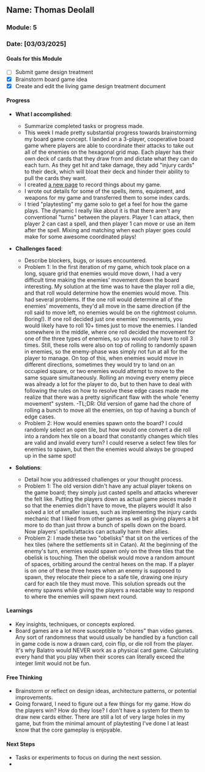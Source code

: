 <!-- Markdown Docs: https://docs.github.com/en/get-started/writing-on-github/getting-started-with-writing-and-formatting-on-github/basic-writing-and-formatting-syntax -->
## Name: Thomas Deolall
### Module: 5

<!-- Repeat the below as needed-->
### Date: [03/03/2025]

#### Goals for this Module
<!-- Example Template (include the brackets to make a checklist, fill them in as appropriate
- [ ] Goal 1
- [ ] Goal 2
- [ ] Goal 3
-->
- [ ] Submit game design treatment
- [x] Brainstorm board game idea
- [x] Create and edit the living game design treatment document

#### Progress
- **What I accomplished**:
  - Summarize completed tasks or progress made.
  - This week I made pretty substantial progress towards brainstorming my board game concept. I landed on a 3-player, cooperative board game where players are able to coordinate their attacks to take out all of the enemies on the hexagonal grid map. Each player has their own deck of cards that they draw from and dictate what they can do each turn. As they get hit and take damage, they add "injury cards" to their deck, which will bloat their deck and hinder their ability to pull the cards they want.
  - I created [a new page](https://thomasd338.github.io/td338-it265-002/GameDesignTreatment) to record things about my game.
  - I wrote out details for some of the spells, items, equipment, and weapons for my game and transferred them to some index cards.
  - I tried "playtesting" my game solo to get a feel for how the game plays. The dynamic I really like about it is that there aren't any conventional "turns" between the players. Player 1 can attack, then player 2 can cast a spell, and then player 1 can move or use an item after the spell. Mixing and matching when each player goes could make for some awesome coordinated plays!
    
- **Challenges faced**:
  - Describe blockers, bugs, or issues encountered.
  - Problem 1: In the first iteration of my game, which took place on a long, square grid that enemies would move down, I had a very difficult time making the enemies' movement down the board interesting. My solution at the time was to have the player roll a die, and that roll would determine how the enemies would move. This had several problems. If the one roll would determine all of the enemies' movements, they'd all move in the same direction (if the roll said to move left, no enemies would be on the rightmost column. Boring!). If one roll decided just one enemies' movements, you would likely have to roll 10+ times just to move the enemies. I landed somewhere in the middle, where one roll decided the movement for one of the three types of enemies, so you would only have to roll 3 times. Still, these rolls were also on top of rolling to randomly spawn in enemies, so the enemy-phase was simply not fun at all for the player to manage. On top of this, when enemies would move in different directions, sometimes they would try to land on an occupied square, or two enemies would attempt to move to the same square simultaneously. Rolling an moving every enemy piece was already a lot for the player to do, but to then have to deal with following the rules on how to resolve these edge cases made me realize that there was a pretty significant flaw with the whole "enemy movement" system.
      -TL;DR: Old version of game had the chore of rolling a bunch to move all the enemies, on top of having a bunch of edge cases.
  - Problem 2: How would enemies spawn onto the board?  I could randomly select an open tile, but how would one convert a die roll into a random hex tile on a board that constantly changes which tiles are valid and invalid every turn? I could reserve a select few tiles for enemies to spawn, but then the enemies would always be grouped up in the same spot!
  
- **Solutions**:
  - Detail how you addressed challenges or your thought process.
  - Problem 1: The old version didn't have any actual player tokens on the game board; they simply just casted spells and attacks wherever the felt like. Putting the players down as actual game pieces made it so that the enemies didn't have to move, the players would! It also solved a lot of smaller issues, such as implementing the injury cards mechanic that I liked from other games as well as giving players a bit more to do than just throw a bunch of spells down on the board. Now players' spells/attacks can actually harm their allies.
  - Problem 2: I made these two "obelisks" that sit on the vertices of the hex tiles (where the settlements sit in Catan). At the beginning of the enemy's turn, enemies would spawn only on the three tiles that the obelisk is touching. Then the obelisk would move a random amount of spaces, orbiting around the central hexes on the map. If a player is on one of these three hexes when an enemy is supposed to spawn, they relocate their piece to a safe tile, drawing one injury card for each tile they must move. This solution spreads out the enemy spawns while giving the players a reactable way to respond to where the enemies will spawn next round.

#### Learnings
- Key insights, techniques, or concepts explored.
- Board games are a lot more susceptible to "chores" than video games. Any sort of randomness that would usually be handled by a function call in game code is now a drawn card, coin flip, or die roll from the player. It's why Balatro would NEVER work as a physical card game. Calculating every hand that you play when their scores can literally exceed the integer limit would not be fun.

#### Free Thinking
- Brainstorm or reflect on design ideas, architecture patterns, or potential improvements.
- Going forward, I need to figure out a few things for my game. How do the players win? How do they lose? I don't have a system for them to draw new cards either. There are still a lot of very large holes in my game, but from the minimal amount of playtesting I've done I at least know that the core gameplay is enjoyable.
<!--Your entry here or N/A if not applicable for this entry-->
<!--

- Example prompts:
  - "What if the player interactions were asynchronous instead of real-time?"
  - "How could ECS improve performance in this system?"
  - "Does my current design support scalability? How can it improve?"
  
-->

#### Next Steps
- Tasks or experiments to focus on during the next session.
-  <!--Your entry here or N/A if not applicable for this entry-->
